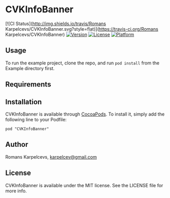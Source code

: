 # CVKInfoBanner

[![CI Status](http://img.shields.io/travis/Romans Karpelcevs/CVKInfoBanner.svg?style=flat)](https://travis-ci.org/Romans Karpelcevs/CVKInfoBanner)
[![Version](https://img.shields.io/cocoapods/v/CVKInfoBanner.svg?style=flat)](http://cocoadocs.org/docsets/CVKInfoBanner)
[![License](https://img.shields.io/cocoapods/l/CVKInfoBanner.svg?style=flat)](http://cocoadocs.org/docsets/CVKInfoBanner)
[![Platform](https://img.shields.io/cocoapods/p/CVKInfoBanner.svg?style=flat)](http://cocoadocs.org/docsets/CVKInfoBanner)

## Usage

To run the example project, clone the repo, and run `pod install` from the Example directory first.

## Requirements

## Installation

CVKInfoBanner is available through [CocoaPods](http://cocoapods.org). To install
it, simply add the following line to your Podfile:

    pod "CVKInfoBanner"

## Author

Romans Karpelcevs, karpelcev@gmail.com

## License

CVKInfoBanner is available under the MIT license. See the LICENSE file for more info.


